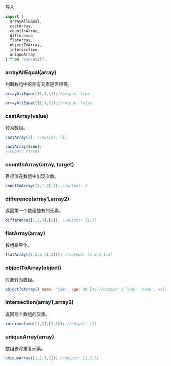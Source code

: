 导入

```javascript
import {
  arrayAllEqual,
  castArray,
  countInArray,
  difference,
  flatArray,
  objectToArray,
  intersection,
  uniqueArray,
} from "xun-util";
```

### arrayAllEqual(array)

判断数组中的所有元素是否相等。

```javascript
arrayAllEqual([1,1,1]);//output: true

arrayAllEqual([1,1,2]);//output: false
```

### castArray(value)

转为数组。

```javascript
castArray(1); //output: [1]

castArray(true);
//ouput: [true]
```

### countInArray(array, target)

目标值在数组中出现次数。

```javascript
countInArray([1,1,2],1); //output: 2
```

### difference(array1,array2)

返回第一个数组独有的元素。

```javascript
difference([1,2,3],[2]); //output: [1,3]
```

### flatArray(array)

数组扁平化。

```javascript
flatArray([1,2,3,[1,2]]); //output: [1,2,3,1,2]
```

### objectToArray(object)

对象转为数组。

```javascript
objectToArray({ name: 'jim', age: 20 }); //output: [ {key: 'name', value: 'jim'},{key: 'age', value: 20}, ]
```

### intersection(array1,array2)

返回两个数组的交集。

```javascript
intersection([1,2],[2,3]); //output: [2]
```

### uniqueArray(array)

数组去除重复元素。

```javascript
uniqueArray([1,2,3,2]); //output: [1,2,3]
```